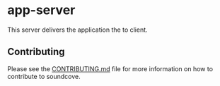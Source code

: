 app-server
======
This server delivers the application the to client.

## Contributing
Please see the [CONTRIBUTING.md](CONTRIBUTING.md) file for more information on how to contribute to soundcove.
